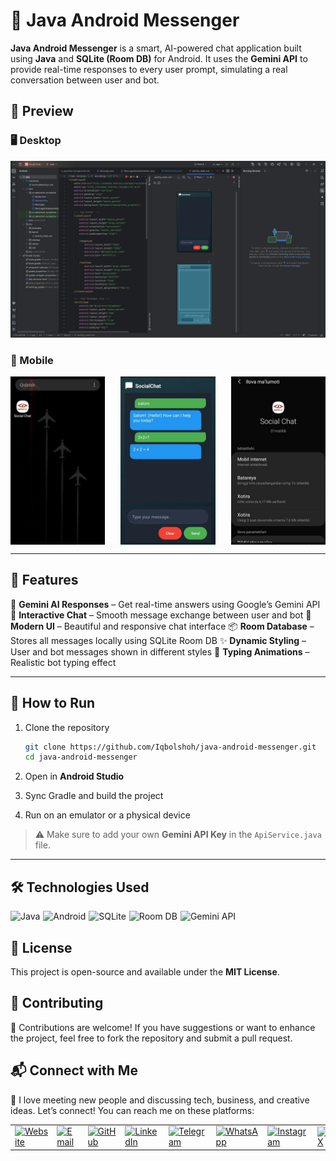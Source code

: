 # 💬 Java Android Messenger

**Java Android Messenger** is a smart, AI-powered chat application built using **Java** and **SQLite (Room DB)** for Android. It uses the **Gemini API** to provide real-time responses to every user prompt, simulating a real conversation between user and bot.

## 📸 Preview
### 🖥️ Desktop
![Desktop Preview](./screenshots/desktop.png)

### 📱 Mobile
<div style="display: flex; justify-content: space-between; gap: 10px;">
  <img src="./screenshots/1.jpg" alt="App Screenshot 1" style="width: 30%;" />
  <img src="./screenshots/2.jpg" alt="App Screenshot 2" style="width: 30%;" />
  <img src="./screenshots/3.jpg" alt="App Screenshot 3" style="width: 30%;" />
</div>

---

## 🚀 Features

🤖 **Gemini AI Responses** – Get real-time answers using Google’s Gemini API
💬 **Interactive Chat** – Smooth message exchange between user and bot
📱 **Modern UI** – Beautiful and responsive chat interface
📦 **Room Database** – Stores all messages locally using SQLite Room DB
✨ **Dynamic Styling** – User and bot messages shown in different styles
🧠 **Typing Animations** – Realistic bot typing effect

---

## 🎯 How to Run

1. Clone the repository

   ```bash
   git clone https://github.com/Iqbolshoh/java-android-messenger.git
   cd java-android-messenger
   ```
2. Open in **Android Studio**
3. Sync Gradle and build the project
4. Run on an emulator or a physical device

> ⚠ Make sure to add your own **Gemini API Key** in the `ApiService.java` file.

---

## 🛠 Technologies Used

<div style="display: flex; flex-wrap: wrap; gap: 5px;">
  <img src="https://img.shields.io/badge/Java-%23ED8B00.svg?style=for-the-badge&logo=openjdk&logoColor=white" alt="Java">
  <img src="https://img.shields.io/badge/Android-%233DDC84.svg?style=for-the-badge&logo=android&logoColor=white" alt="Android">
  <img src="https://img.shields.io/badge/SQLite-%23003B57.svg?style=for-the-badge&logo=sqlite&logoColor=white" alt="SQLite">
  <img src="https://img.shields.io/badge/Room-%23FF6F00.svg?style=for-the-badge&logo=google&logoColor=white" alt="Room DB">
  <img src="https://img.shields.io/badge/Gemini%20API-%234285F4.svg?style=for-the-badge&logo=google&logoColor=white" alt="Gemini API">
</div>

## 📜 License
This project is open-source and available under the **MIT License**.

## 🤝 Contributing  
🎯 Contributions are welcome! If you have suggestions or want to enhance the project, feel free to fork the repository and submit a pull request.

## 📬 Connect with Me  
💬 I love meeting new people and discussing tech, business, and creative ideas. Let’s connect! You can reach me on these platforms:

<div align="center">
  <table>
    <tr>
      <td>
        <a href="https://iqbolshoh.uz" target="_blank">
          <img src="https://img.icons8.com/color/48/domain.png" 
               height="40" width="40" alt="Website" title="Website" />
        </a>
      </td>
      <td>
        <a href="mailto:iilhomjonov777@gmail.com" target="_blank">
          <img src="https://github.com/gayanvoice/github-active-users-monitor/blob/master/public/images/icons/gmail.svg"
               height="40" width="40" alt="Email" title="Email" />
        </a>
      </td>
      <td>
        <a href="https://github.com/iqbolshoh" target="_blank">
          <img src="https://raw.githubusercontent.com/rahuldkjain/github-profile-readme-generator/master/src/images/icons/Social/github.svg"
               height="40" width="40" alt="GitHub" title="GitHub" />
        </a>
      </td>
      <td>
        <a href="https://www.linkedin.com/in/iqbolshoh/" target="_blank">
          <img src="https://github.com/gayanvoice/github-active-users-monitor/blob/master/public/images/icons/linkedin.svg"
               height="40" width="40" alt="LinkedIn" title="LinkedIn" />
        </a>
      </td>
      <td>
        <a href="https://t.me/iqbolshoh_777" target="_blank">
          <img src="https://github.com/gayanvoice/github-active-users-monitor/blob/master/public/images/icons/telegram.svg"
               height="40" width="40" alt="Telegram" title="Telegram" />
        </a>
      </td>
      <td>
        <a href="https://wa.me/998997799333" target="_blank">
          <img src="https://github.com/gayanvoice/github-active-users-monitor/blob/master/public/images/icons/whatsapp.svg"
               height="40" width="40" alt="WhatsApp" title="WhatsApp" />
        </a>
      </td>
      <td>
        <a href="https://instagram.com/iqbolshoh_777" target="_blank">
          <img src="https://raw.githubusercontent.com/rahuldkjain/github-profile-readme-generator/master/src/images/icons/Social/instagram.svg"
               height="40" width="40" alt="Instagram" title="Instagram" />
        </a>
      </td>
      <td>
        <a href="https://x.com/iqbolshoh_777" target="_blank">
          <img src="https://img.shields.io/badge/X-000000?style=for-the-badge&logo=x&logoColor=white"
               height="40" width="40" alt="X" title="X (Twitter)" />
        </a>
      </td>
      <td>
        <a href="https://www.youtube.com/@Iqbolshoh_777" target="_blank">
          <img src="https://raw.githubusercontent.com/rahuldkjain/github-profile-readme-generator/master/src/images/icons/Social/youtube.svg"
               height="40" width="40" alt="YouTube" title="YouTube" />
        </a>
      </td>
    </tr>
  </table>
</div>
